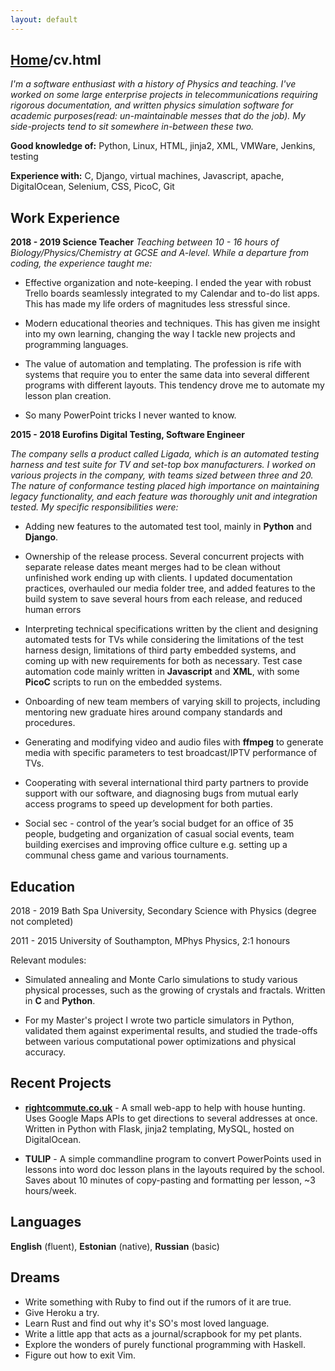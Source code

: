 ```yaml
---
layout: default
---
```


## [Home](./index.html)/cv.html


*I'm a software enthusiast with a history of Physics and teaching. I've worked on some large enterprise projects
 in telecommunications requiring rigorous documentation, and written physics simulation 
 software for academic purposes(read: un-maintainable messes that do the job). My side-projects tend to sit somewhere 
 in-between these two.*

**Good knowledge of:** Python, Linux, HTML, jinja2, XML, VMWare, Jenkins, testing

**Experience with:** C, Django, virtual machines, Javascript, apache, DigitalOcean, Selenium, CSS, PicoC, Git

Work Experience
---------------
**2018 - 2019 Science Teacher**
*Teaching between 10 - 16 hours of Biology/Physics/Chemistry at GCSE and A-level. While a departure from
coding, the experience taught me:*

- Effective organization and note-keeping. I ended the year with robust Trello boards seamlessly integrated to 
my Calendar and to-do list apps. This has made my life orders of magnitudes less stressful since. 

- Modern educational theories and techniques. This has given me insight into my own learning, changing the way 
I tackle new projects and programming languages.

- The value of automation and templating. The profession is rife with systems that require you to enter the same
data into several different programs with different layouts. This tendency drove me to automate my lesson plan creation. 

- So many PowerPoint tricks I never wanted to know. 


**2015 - 2018 Eurofins Digital Testing, Software Engineer**

*The company sells a product called Ligada, which is an automated testing harness and test suite for TV and set-top box manufacturers. I worked on various projects in the company, with teams sized between three 
and 20. The nature of conformance testing placed high importance on maintaining legacy functionality, and each feature was thoroughly unit and integration tested. My specific responsibilities were:*

- Adding new features to the automated test tool, mainly in **Python** and **Django**. 

- Ownership of the release process. Several concurrent projects with separate release dates meant merges had to be clean without unfinished work ending up with clients. I updated documentation practices, overhauled our media folder tree, 
and added features to the build system to save several hours from each release, and reduced human errors

- Interpreting technical specifications written by the client and designing automated tests for TVs while considering the limitations of the test harness design, limitations of third party embedded systems, and coming up with new requirements for both as necessary. Test case automation code mainly written in **Javascript** and **XML**, with some **PicoC** scripts to run on the embedded systems. 

- Onboarding of new team members of varying skill to projects, including mentoring new graduate hires around company standards and procedures.

- Generating and modifying video and audio files with **ffmpeg** to generate media with specific parameters to test broadcast/IPTV performance of TVs.

- Cooperating with several international third party partners to provide support with our software, and diagnosing bugs from mutual early access programs to speed up development for both parties. 

- Social sec - control of the year’s social budget for an office of 35 people, budgeting and organization of casual social events, team building exercises and improving office culture e.g. setting up a communal chess game and various tournaments.


Education
---------------

2018 - 2019 Bath Spa University, Secondary Science with Physics (degree not completed)

2011 - 2015 University of Southampton, MPhys Physics, 2:1 honours

Relevant modules: 

- Simulated annealing and Monte Carlo simulations to study various physical processes, such as the growing of crystals and fractals. Written in **C** and **Python**. 

- For my Master's project I wrote two particle simulators in Python, validated them against experimental results, and studied the trade-offs between various computational power optimizations and physical accuracy.

Recent Projects
---------------

- [**rightcommute.co.uk**](https://www.rightcommute.app) - A small web-app to help with house hunting. Uses Google Maps APIs to get directions to several addresses at once. Written in Python with Flask, jinja2 templating, MySQL, hosted on DigitalOcean. 

- **TULIP** - A simple commandline program to convert PowerPoints used in lessons into word doc lesson plans in the layouts required by the school. Saves about 10 minutes of copy-pasting and formatting per lesson, ~3 hours/week.

Languages
----------
**English** (fluent), **Estonian** (native), **Russian** (basic)

Dreams
-------
* Write something with Ruby to find out if the rumors of it are true.
* Give Heroku a try. 
* Learn Rust and find out why it's SO's most loved language. 
* Write a little app that acts as a journal/scrapbook for my pet plants.
* Explore the wonders of purely functional programming with Haskell.
* Figure out how to exit Vim.